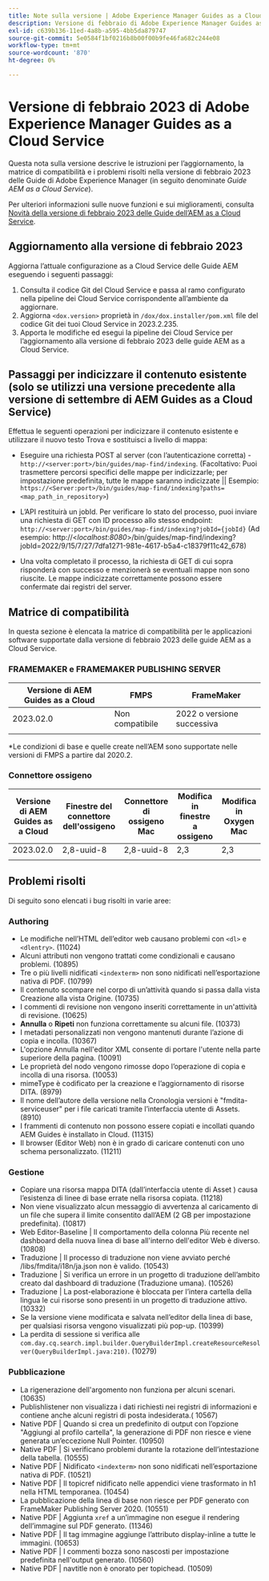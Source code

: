 ```yaml
---
title: Note sulla versione | Adobe Experience Manager Guides as a Cloud Service, versione di febbraio 2023
description: Versione di febbraio di Adobe Experience Manager Guides as a Cloud Service
exl-id: c639b136-11ed-4a8b-a595-4bb5da879747
source-git-commit: 5e0584f1bf0216b8b00f00b9fe46fa682c244e08
workflow-type: tm+mt
source-wordcount: '870'
ht-degree: 0%

---
```


# Versione di febbraio 2023 di Adobe Experience Manager Guides as a Cloud Service

Questa nota sulla versione descrive le istruzioni per l’aggiornamento, la matrice di compatibilità e i problemi risolti nella versione di febbraio 2023 delle Guide di Adobe Experience Manager (in seguito denominate *Guide AEM as a Cloud Service*).

Per ulteriori informazioni sulle nuove funzioni e sui miglioramenti, consulta [Novità della versione di febbraio 2023 delle Guide dell’AEM as a Cloud Service](whats-new-2023.2.0.md).

## Aggiornamento alla versione di febbraio 2023

Aggiorna l’attuale configurazione as a Cloud Service delle Guide AEM eseguendo i seguenti passaggi:
1. Consulta il codice Git del Cloud Service e passa al ramo configurato nella pipeline dei Cloud Service corrispondente all’ambiente da aggiornare.
2. Aggiorna `<dox.version>` proprietà in `/dox/dox.installer/pom.xml` file del codice Git dei tuoi Cloud Service in 2023.2.235.
3. Apporta le modifiche ed esegui la pipeline dei Cloud Service per l’aggiornamento alla versione di febbraio 2023 delle guide AEM as a Cloud Service.

## Passaggi per indicizzare il contenuto esistente (solo se utilizzi una versione precedente alla versione di settembre di AEM Guides as a Cloud Service)

Effettua le seguenti operazioni per indicizzare il contenuto esistente e utilizzare il nuovo testo Trova e sostituisci a livello di mappa:

* Eseguire una richiesta POST al server (con l’autenticazione corretta) - `http://<server:port>/bin/guides/map-find/indexing`.
(Facoltativo: Puoi trasmettere percorsi specifici delle mappe per indicizzarle; per impostazione predefinita, tutte le mappe saranno indicizzate || Esempio: `https://<Server:port>/bin/guides/map-find/indexing?paths=<map_path_in_repository>`)

* L’API restituirà un jobId. Per verificare lo stato del processo, puoi inviare una richiesta di GET con ID processo allo stesso endpoint: `http://<server:port>/bin/guides/map-find/indexing?jobId={jobId}`
(Ad esempio: http://&lt;_localhost:8080_>/bin/guides/map-find/indexing?jobId=2022/9/15/7/27/7dfa1271-981e-4617-b5a4-c18379f11c42_678)

* Una volta completato il processo, la richiesta di GET di cui sopra risponderà con successo e menzionerà se eventuali mappe non sono riuscite. Le mappe indicizzate correttamente possono essere confermate dai registri del server.

## Matrice di compatibilità

In questa sezione è elencata la matrice di compatibilità per le applicazioni software supportate dalla versione di febbraio 2023 delle guide AEM as a Cloud Service.

### FRAMEMAKER e FRAMEMAKER PUBLISHING SERVER

| Versione di AEM Guides as a Cloud | FMPS | FrameMaker |
| --- | --- | --- |
| 2023.02.0 | Non compatibile | 2022 o versione successiva |
| | | |

*Le condizioni di base e quelle create nell’AEM sono supportate nelle versioni di FMPS a partire dal 2020.2.

### Connettore ossigeno

| Versione di AEM Guides as a Cloud | Finestre del connettore dell&#39;ossigeno | Connettore di ossigeno Mac | Modifica in finestre a ossigeno | Modifica in Oxygen Mac |
| --- | --- | --- | --- | --- |
| 2023.02.0 | 2,8-uuid-8 | 2,8-uuid-8 | 2,3 | 2,3 |
|  |  |  |  |

## Problemi risolti

Di seguito sono elencati i bug risolti in varie aree:

### Authoring

* Le modifiche nell’HTML dell’editor web causano problemi con `<dl>` e `<dlentry>`. (11024)
* Alcuni attributi non vengono trattati come condizionali e causano problemi. (10895)
* Tre o più livelli nidificati `<indexterm>` non sono nidificati nell’esportazione nativa di PDF. (10799)
* Il contenuto scompare nel corpo di un’attività quando si passa dalla vista Creazione alla vista Origine. (10735)
* I commenti di revisione non vengono inseriti correttamente in un&#39;attività di revisione. (10625)
* **Annulla** o **Ripeti** non funziona correttamente su alcuni file. (10373)
* I metadati personalizzati non vengono mantenuti durante l’azione di copia e incolla. (10367)
* L&#39;opzione Annulla nell&#39;editor XML consente di portare l&#39;utente nella parte superiore della pagina. (10091)
* Le proprietà del nodo vengono rimosse dopo l’operazione di copia e incolla di una risorsa. (10053)
* mimeType è codificato per la creazione e l’aggiornamento di risorse DITA. (8979)
* Il nome dell’autore della versione nella Cronologia versioni è &quot;fmdita-serviceuser&quot; per i file caricati tramite l’interfaccia utente di Assets. (8910)
* I frammenti di contenuto non possono essere copiati e incollati quando AEM Guides è installato in Cloud. (11315)
* Il browser (Editor Web) non è in grado di caricare contenuti con uno schema personalizzato. (11211)

### Gestione

* Copiare una risorsa mappa DITA (dall’interfaccia utente di Asset ) causa l’esistenza di linee di base errate nella risorsa copiata. (11218)
* Non viene visualizzato alcun messaggio di avvertenza al caricamento di un file che supera il limite consentito dall’AEM (2 GB per impostazione predefinita). (10817)
* Web Editor-Baseline | Il comportamento della colonna Più recente nel dashboard della nuova linea di base all&#39;interno dell&#39;editor Web è diverso. (10808)
* Traduzione | Il processo di traduzione non viene avviato perché /libs/fmdita/i18n/ja.json non è valido. (10543)
* Traduzione | Si verifica un errore in un progetto di traduzione dell’ambito creato dal dashboard di traduzione (Traduzione umana). (10526)
* Traduzione | La post-elaborazione è bloccata per l’intera cartella della lingua le cui risorse sono presenti in un progetto di traduzione attivo. (10332)
* Se la versione viene modificata e salvata nell’editor della linea di base, per qualsiasi risorsa vengono visualizzati più pop-up. (10399)
* La perdita di sessione si verifica alle `com.day.cq.search.impl.builder.QueryBuilderImpl.createResourceResolver(QueryBuilderImpl.java:210)`. (10279)

### Pubblicazione

* La rigenerazione dell&#39;argomento non funziona per alcuni scenari. (10635)
* Publishlistener non visualizza i dati richiesti nei registri di informazioni e contiene anche alcuni registri di posta indesiderata.( 10567)
* Native PDF | Quando si crea un predefinito di output con l’opzione &quot;Aggiungi al profilo cartella&quot;, la generazione di PDF non riesce e viene generata un’eccezione Null Pointer. (10950)
* Native PDF | Si verificano problemi durante la rotazione dell’intestazione della tabella. (10555)
* Native PDF | Nidificato `<indexterm>` non sono nidificati nell’esportazione nativa di PDF. (10521)
* Native PDF | Il topicref nidificato nelle appendici viene trasformato in h1 nella HTML temporanea. (10454)
* La pubblicazione della linea di base non riesce per PDF generato con FrameMaker Publishing Server 2020. (10551)
* Native PDF | Aggiunta `xref` a un’immagine non esegue il rendering dell’immagine sul PDF generato. (11346)
* Native PDF | Il tag immagine aggiunge l’attributo display-inline a tutte le immagini. (10653)
* Native PDF | I commenti bozza sono nascosti per impostazione predefinita nell&#39;output generato. (10560)
* Native PDF | navtitle non è onorato per topichead. (10509)
